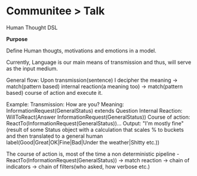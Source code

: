 # Communitee > Talk

Human Thought DSL

**Purpose**

Define Human thougts, motivations and emotions in a model.

Currently, Language is our main means of transmission and thus, will serve as the
input medium.

General flow:
Upon transmission(sentence) I decipher the meaning ->
match(pattern based) internal reaction(a meaning too) ->
match(pattern based) course of action and execute it.

Example:
Transmission: How are you?
Meaning: InformationRequest(GeneralStatus) extends Question
Internal Reaction: WillToReact(Answer InformationRequest(GeneralStatus))
Course of action: ReactTo(InformationRequest(GeneralStatus))...
Output: "I'm mostly fine"(result of some Status object with a calculation that scales % to buckets and then translated to a general human label(Good|Great|OK|Fine|Bad|Under the weather|Shitty etc.))

The course of action is, most of the time a non deterministic pipeline -
ReactTo(InformationRequest(GeneralStatus)) -> match reaction -> chain of indicators ->
chain of filters(who asked, how verbose etc.)